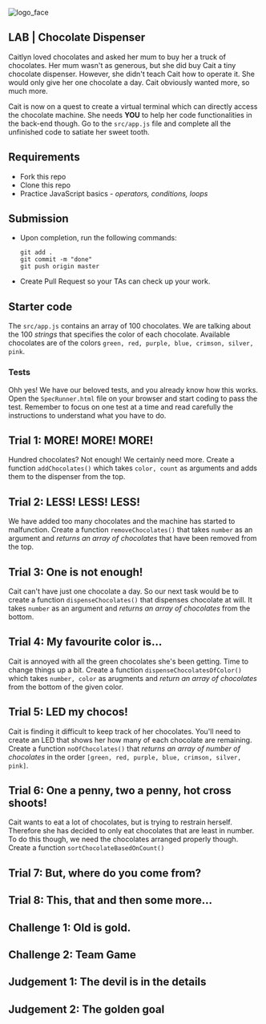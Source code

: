 ![logo_face](https://www.focusacademy.in/images/face_logo.svg)

## LAB | Chocolate Dispenser
    
Caitlyn loved chocolates and asked her mum to buy her a truck of chocolates. Her mum wasn't as generous, but she did buy Cait a tiny chocolate dispenser. However, she didn't teach Cait how to operate it. She would only give her one chocolate a day. Cait obviously wanted more, so much more.

Cait is now on a quest to create a virtual terminal which can directly access the chocolate machine. She needs **YOU** to help her code functionalities in the back-end though. Go to the `src/app.js` file and complete all the unfinished code to satiate her sweet tooth.

## Requirements

- Fork this repo
- Clone this repo
- Practice JavaScript basics - _operators, conditions, loops_

## Submission

- Upon completion, run the following commands:

  ```
  git add .
  git commit -m "done"
  git push origin master
  ```

- Create Pull Request so your TAs can check up your work.

## Starter code

The `src/app.js` contains an array of 100 chocolates. We are talking about the 100 _strings_ that specifies the color of each chocolate. Available chocolates are of the colors `green, red, purple, blue, crimson, silver, pink`.

### Tests

Ohh yes! We have our beloved tests, and you already know how this works. Open the `SpecRunner.html` file on your browser and start coding to pass the test. Remember to focus on one test at a time and read carefully the instructions to understand what you have to do.

## Trial 1: MORE! MORE! MORE!

Hundred chocolates? Not enough! We certainly need more. Create a function `addChocolates()` which takes `color, count` as arguments and adds them to the dispenser from the top.

## Trial 2: LESS! LESS! LESS!

We have added too many chocolates and the machine has started to malfunction. Create a function `removeChocolates()` that takes `number` as an argument and _returns an array of chocolates_ that have been removed from the top.

## Trial 3: One is not enough!

Cait can't have just one chocolate a day. So our next task would be to create a function `dispenseChocolates()` that dispenses chocolate at will. It takes `number` as an argument and _returns an array of chocolates_ from the bottom.

## Trial 4: My favourite color is...

Cait is annoyed with all the green chocolates she's been getting. Time to change things up a bit. Create a function `dispenseChocolatesOfColor()` which takes `number, color` as arugments and _return an array of chocolates_ from the bottom of the given color.

## Trial 5: LED my chocos!

Cait is finding it difficult to keep track of her chocolates. You'll need to create an LED that shows her how many of each chocolate are remaining. Create a function `noOfChocolates()` that _returns an array of number of chocolates_ in the order `[green, red, purple, blue, crimson, silver, pink]`.

## Trial 6: One a penny, two a penny, hot cross shoots!

Cait wants to eat a lot of chocolates, but is trying to restrain herself. Therefore she has decided to only eat chocolates that are least in number. To do this though, we need the chocolates arranged properly though. Create a function `sortChocolateBasedOnCount()`

## Trial 7: But, where do you come from?



## Trial 8: This, that and then some more...



## Challenge 1: Old is gold.



## Challenge 2: Team Game



## Judgement 1: The devil is in the details



## Judgement 2: The golden goal


